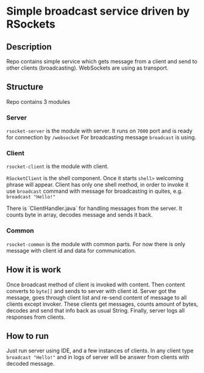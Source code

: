 # Simple broadcast service driven by RSockets
## Description
Repo contains simple service which gets message from a client and send to other clients (broadcasting).
 WebSockets are using as transport.
## Structure
Repo contains 3 modules
### Server
`rsocket-server` is the module with server. It  runs on `7000` port and is ready for connection by `/websocket`
For broadcasting message `broadcast` is using. 
### Client
`rsocket-client` is the module with client.
<p>

`RSocketClient` is the shell component. Once it starts `shell>` welcoming phrase will appear.
Client has only one shell method, in order to invoke it use `broadcast` command with message for broadcasting in quites, e.g. `broadcast "Hello!"`
<p>There is `ClientHandler.java` for handling messages from the server. It counts byte in array, decodes message and sends it back. 

### Common
`rsocket-common` is the module with common parts. For now there is only message with client id and data for communication.

## How it is work
Once broadcast method of client is invoked with content. Then content converts to `byte[]` and sends to server with client id.
Server got the message, goes through client list and re-send content of message to all clients except invoker.
These clients get messages, counts amount of bytes, decodes and send that info back as usual String.
Finally, server logs all responses from clients.

## How to run
Just run server using IDE, and a few instances of clients.
In any client type `broadcast "Hello!"` and in logs of server will be answer from clients with decoded message.

